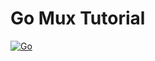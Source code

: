 # Go Mux Tutorial
[![Go](https://github.com/FoHu97/go-mux-tutorial/actions/workflows/go-actions.yml/badge.svg)](https://github.com/FoHu97/go-mux-tutorial/actions/workflows/go-actions.yml)

